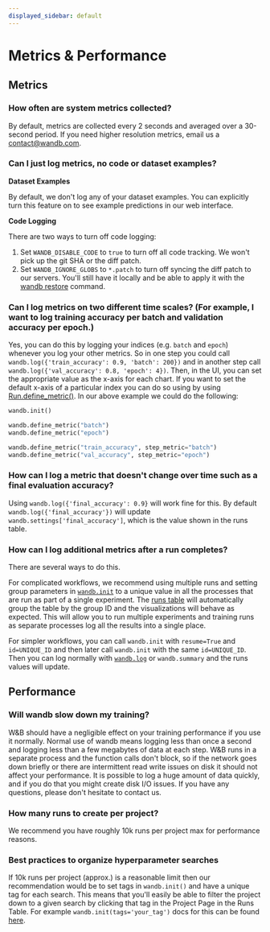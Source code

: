 ```yaml
---
displayed_sidebar: default
---
```


# Metrics & Performance

## Metrics

### How often are system metrics collected?

By default, metrics are collected every 2 seconds and averaged over a 30-second period. If you need higher resolution metrics, email us a [contact@wandb.com](mailto:contact@wandb.com).

### Can I just log metrics, no code or dataset examples?

**Dataset Examples**

By default, we don't log any of your dataset examples. You can explicitly turn this feature on to see example predictions in our web interface.

**Code Logging**

There are two ways to turn off code logging:

1. Set `WANDB_DISABLE_CODE` to `true` to turn off all code tracking. We won't pick up the git SHA or the diff patch.
2. Set `WANDB_IGNORE_GLOBS` to `*.patch` to turn off syncing the diff patch to our servers. You'll still have it locally and be able to apply it with the [wandb restore](../track/save-restore.md) command.

### Can I log metrics on two different time scales? (For example, I want to log training accuracy per batch and validation accuracy per epoch.)

Yes, you can do this by logging your indices (e.g. `batch` and `epoch`) whenever you log your other metrics. So in one step you could call `wandb.log({'train_accuracy': 0.9, 'batch': 200})` and in another step call `wandb.log({'val_accuracy': 0.8, 'epoch': 4})`. Then, in the UI, you can set the appropriate value as the x-axis for each chart. If you want to set the default x-axis of a particular index you can do so using by using [Run.define\_metric()](../../ref/python/run.md#define_metric). In our above example we could do the following:

```python
wandb.init()

wandb.define_metric("batch")
wandb.define_metric("epoch")

wandb.define_metric("train_accuracy", step_metric="batch")
wandb.define_metric("val_accuracy", step_metric="epoch")
```

### How can I log a metric that doesn't change over time such as a final evaluation accuracy?

Using `wandb.log({'final_accuracy': 0.9}` will work fine for this. By default `wandb.log({'final_accuracy'})` will update `wandb.settings['final_accuracy']`, which is the value shown in the runs table.

### How can I log additional metrics after a run completes?

There are several ways to do this.

For complicated workflows, we recommend using multiple runs and setting group parameters in [`wandb.init`](../track/launch.md) to a unique value in all the processes that are run as part of a single experiment. The [runs table](../app/pages/run-page.md) will automatically group the table by the group ID and the visualizations will behave as expected. This will allow you to run multiple experiments and training runs as separate processes log all the results into a single place.

For simpler workflows, you can call `wandb.init` with `resume=True` and `id=UNIQUE_ID` and then later call `wandb.init` with the same `id=UNIQUE_ID`. Then you can log normally with [`wandb.log`](../track/log/intro.md) or `wandb.summary` and the runs values will update.


## Performance

### Will wandb slow down my training?

W&B should have a negligible effect on your training performance if you use it normally. Normal use of wandb means logging less than once a second and logging less than a few megabytes of data at each step. W&B runs in a separate process and the function calls don't block, so if the network goes down briefly or there are intermittent read write issues on disk it should not affect your performance. It is possible to log a huge amount of data quickly, and if you do that you might create disk I/O issues. If you have any questions, please don't hesitate to contact us.

### How many runs to create per project?

We recommend you have roughly 10k runs per project max for performance reasons.

### Best practices to organize hyperparameter searches

If 10k runs per project (approx.) is a reasonable limit then our recommendation would be to set tags in `wandb.init()` and have a unique tag for each search. This means that you'll easily be able to filter the project down to a given search by clicking that tag in the Project Page in the Runs Table. For example `wandb.init(tags='your_tag')`  docs for this can be found [here](../../ref/python/init.md).
